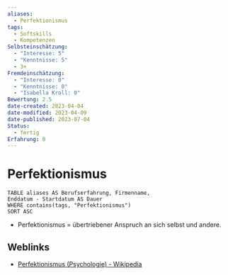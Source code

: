 ```yaml
---
aliases:
  - Perfektionismus
tags:
  - Softskills
  - Kompetenzen
Selbsteinschätzung:
  - "Interesse: 5"
  - "Kenntnisse: 5"
  - 3+
Fremdeinschätzung:
  - "Interesse: 0"
  - "Kenntnisse: 0"
  - "Isabella Kroll: 0"
Bewertung: 2.5
date-created: 2023-04-04
date-modified: 2023-04-09
date-published: 2023-07-04
Status:
  - fertig
Erfahrung: 0
---
```

# Perfektionismus

```dataview
TABLE aliases AS Berufserfahrung, Firmenname,
Enddatum - Startdatum AS Dauer
WHERE contains(tags, "Perfektionismus")
SORT ASC
```


- Perfektionismus = übertriebener Anspruch an sich selbst und andere.

## Weblinks

- [Perfektionismus (Psychologie) - Wikipedia](https://de.wikipedia.org/wiki/Perfektionismus_%28Psychologie%29)
